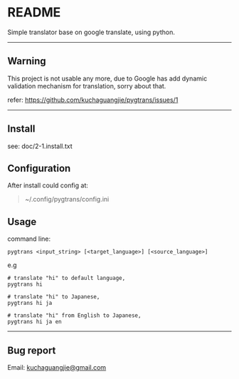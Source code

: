 # README

Simple translator base on google translate, using python.

---
## Warning

This project is not usable any more, due to Google has add dynamic validation mechanism for translation, sorry about that.

refer:	https://github.com/kuchaguangjie/pygtrans/issues/1

---
## Install

see:
	doc/2-1.install.txt

## Configuration

After install could config at:

> ~/.config/pygtrans/config.ini

## Usage

command line:

`pygtrans <input_string> [<target_language>] [<source_language>]`

e.g

	# translate "hi" to default language,
	pygtrans hi
	
	# translate "hi" to Japanese,
	pygtrans hi ja
	
	# translate "hi" from English to Japanese,
	pygtrans hi ja en

---
## Bug report

Email: kuchaguangjie@gmail.com
